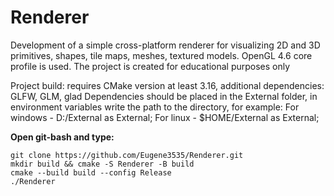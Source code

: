 # Renderer
Development of a simple cross-platform renderer for visualizing 2D and 3D primitives, shapes, tile maps, meshes, textured models. 
OpenGL 4.6 core profile is used. The project is created for educational purposes only

Project build: requires CMake version at least 3.16, additional dependencies: GLFW, GLM, glad
Dependencies should be placed in the External folder, in environment variables write the path to the directory, for example: 
For windows - D:/External as External;
For linux - $HOME/External as External;

**Open git-bash and type:**  
```console
git clone https://github.com/Eugene3535/Renderer.git 
mkdir build && cmake -S Renderer -B build
cmake --build build --config Release
./Renderer
```
